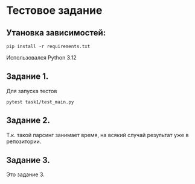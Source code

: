 # Тестовое задание

## Утановка зависимостей:
```
pip install -r requirements.txt
```
Использовался Python 3.12

## Задание 1.
Для запуска тестов
```
pytest task1/test_main.py
```

## Задание 2.
Т.к. такой парсинг занимает время, на всякий случай результат уже в репозитории.

## Задание 3.
Это задание 3.
